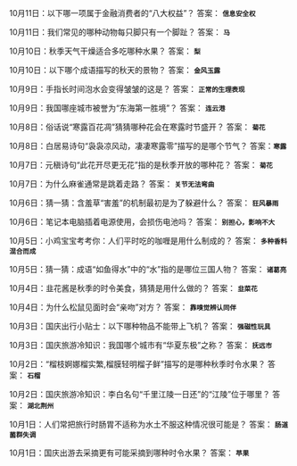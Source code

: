 10月11日：以下哪一项属于金融消费者的“八大权益”？ 答案： **`信息安全权`**

10月11日：我们常见的哪种动物每只脚只有一个脚趾？ 答案： **`马`**

10月10日：秋季天气干燥适合多吃哪种水果？ 答案： **`梨`**

10月10日：以下哪个成语描写的秋天的景物？ 答案： **`金风玉露`**

10月9日：手指长时间泡水会变得皱皱的这是？ 答案： **`正常的生理表现`**

10月9日：我国哪座城市被誉为“东海第一胜境”？ 答案： **`连云港`**

10月8日：俗话说“寒露百花凋”猜猜哪种花会在寒露时节盛开？ 答案： **`菊花`**

10月8日：白居易诗句“袅袅凉风动，凄凄寒露零”描写的是哪个节气？ 答案：**`寒露`** 

10月7日：元稹诗句“此花开尽更无花”指的是秋季开放的哪种花？ 答案： **`菊花`**

10月7日：为什么麻雀通常是跳着走路？ 答案： **`关节无法弯曲`**

10月6日：猜一猜：含羞草“害羞”的机制最初是为了躲避什么？ 答案： **`狂风暴雨`** 

10月6日：笔记本电脑插着电源使用，会损伤电池吗？ 答案： **`别担心，影响不大`** 

10月5日：小鸡宝宝考考你：人们平时吃的咖喱是用什么制成的？ 答案： **`多种香料混合而成`** 

10月5日：猜一猜：成语“如鱼得水”中的“水”指的是哪位三国人物？ 答案： **`诸葛亮`** 

10月4日：韭花酱是秋季的时令美食，猜猜是用什么做的？ 答案： **`韭菜花`** 

10月4日：为什么松鼠见面时会“亲吻”对方？ 答案： **`靠嗅觉辨认同伴`** 

10月3日：国庆出行小贴士：以下哪种物品不能带上飞机？ 答案： **`强磁性玩具`** 

10月3日：国庆旅游冷知识：我国哪个城市有“华夏东极”之称？ 答案： **`抚远市`** 

10月2日：“榴枝婀娜榴实繁,榴膜轻明榴子鲜”描写的是哪种秋季时令水果？  答案： **`石榴`** 

10月2日：国庆旅游冷知识：李白名句“千里江陵一日还”的“江陵”位于哪里？ 答案： **`湖北荆州`** 

10月1日：人们常把旅行时肠胃不适称为水土不服这种情况很可能是？  答案： **`肠道菌群失调`** 

10月1日：国庆出游去采摘更有可能采摘到哪种时令水果？  答案： **`苹果`**
